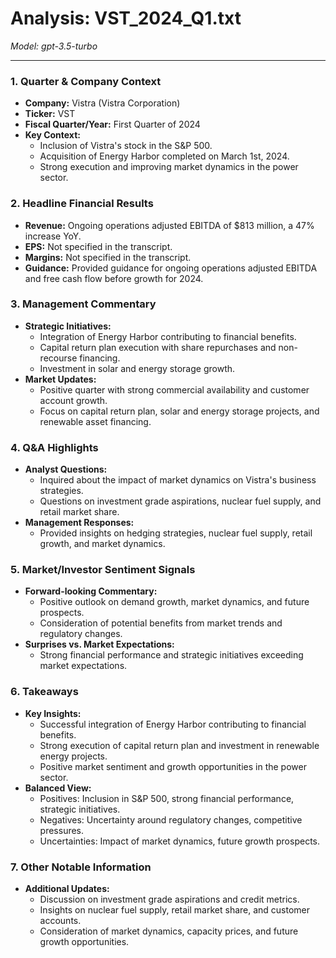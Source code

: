 # Analysis: VST_2024_Q1.txt

*Model: gpt-3.5-turbo*

---

### 1. Quarter & Company Context
- **Company:** Vistra (Vistra Corporation)
- **Ticker:** VST
- **Fiscal Quarter/Year:** First Quarter of 2024
- **Key Context:** 
  - Inclusion of Vistra's stock in the S&P 500.
  - Acquisition of Energy Harbor completed on March 1st, 2024.
  - Strong execution and improving market dynamics in the power sector.

### 2. Headline Financial Results
- **Revenue:** Ongoing operations adjusted EBITDA of $813 million, a 47% increase YoY.
- **EPS:** Not specified in the transcript.
- **Margins:** Not specified in the transcript.
- **Guidance:** Provided guidance for ongoing operations adjusted EBITDA and free cash flow before growth for 2024.

### 3. Management Commentary
- **Strategic Initiatives:** 
  - Integration of Energy Harbor contributing to financial benefits.
  - Capital return plan execution with share repurchases and non-recourse financing.
  - Investment in solar and energy storage growth.
- **Market Updates:**
  - Positive quarter with strong commercial availability and customer account growth.
  - Focus on capital return plan, solar and energy storage projects, and renewable asset financing.

### 4. Q&A Highlights
- **Analyst Questions:** 
  - Inquired about the impact of market dynamics on Vistra's business strategies.
  - Questions on investment grade aspirations, nuclear fuel supply, and retail market share.
- **Management Responses:**
  - Provided insights on hedging strategies, nuclear fuel supply, retail growth, and market dynamics.

### 5. Market/Investor Sentiment Signals
- **Forward-looking Commentary:**
  - Positive outlook on demand growth, market dynamics, and future prospects.
  - Consideration of potential benefits from market trends and regulatory changes.
- **Surprises vs. Market Expectations:**
  - Strong financial performance and strategic initiatives exceeding market expectations.

### 6. Takeaways
- **Key Insights:**
  - Successful integration of Energy Harbor contributing to financial benefits.
  - Strong execution of capital return plan and investment in renewable energy projects.
  - Positive market sentiment and growth opportunities in the power sector.
- **Balanced View:**
  - Positives: Inclusion in S&P 500, strong financial performance, strategic initiatives.
  - Negatives: Uncertainty around regulatory changes, competitive pressures.
  - Uncertainties: Impact of market dynamics, future growth prospects.

### 7. Other Notable Information
- **Additional Updates:**
  - Discussion on investment grade aspirations and credit metrics.
  - Insights on nuclear fuel supply, retail market share, and customer accounts.
  - Consideration of market dynamics, capacity prices, and future growth opportunities.